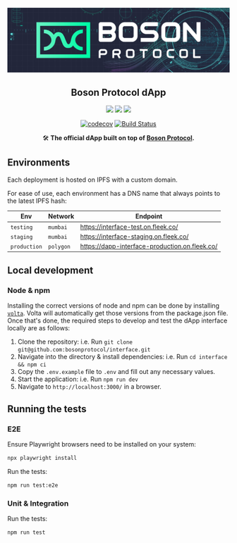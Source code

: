 [![banner](docs/assets/banner.png)](https://bosonprotocol.io)

<h2 align="center">Boson Protocol dApp</h2>

<div align="center">

<a href="">![](https://img.shields.io/badge/license-Apache--2.0-brightgreen?style=flat-square)</a>
<a href="https://discord.com/invite/QSdtKRaap6">![](https://img.shields.io/badge/Chat%20on-Discord-%235766f2?style=flat-square)</a>
<a href="https://twitter.com/BosonProtocol">![](https://img.shields.io/twitter/follow/BosonProtocol?style=social)</a>

[![codecov](https://codecov.io/gh/bosonprotocol/interface/branch/main/graph/badge.svg?token=X52bEA3Bf6)](https://codecov.io/gh/bosonprotocol/interface)
<a href="https://github.com/bosonprotocol/interface/actions/workflows/ci.yaml">[![Build Status](https://github.com/bosonprotocol/interface/actions/workflows/ci.yaml/badge.svg?branch=main)](https://github.com/bosonprotocol/interface/actions/workflows/ci.yaml)</a>

</div>

<div align="center">

🛠️ **The official dApp built on top of [Boson Protocol](https://bosonprotocol.io).**

</div>

## Environments

Each deployment is hosted on IPFS with a custom domain.

For ease of use, each environment has a DNS name that always points to the latest IPFS hash: 

| Env          | Network   | Endpoint                                                        |
| ------------ | --------- | --------------------------------------------------------------- |
| `testing`    | `mumbai` | https://interface-test.on.fleek.co/                             |
| `staging`    | `mumbai` | https://interface-staging.on.fleek.co/                          |
| `production` | `polygon` | https://dapp-interface-production.on.fleek.co/                                                           |

## Local development

### Node & npm

Installing the correct versions of node and npm can be done by installing [`volta`](https://volta.sh/). Volta will automatically get those versions from the package.json file. Once that's done, the required steps to develop and test the dApp interface locally are as follows:

1. Clone the repository: i.e. Run `git clone git@github.com:bosonprotocol/interface.git`
2. Navigate into the directory & install dependencies: i.e. Run `cd interface && npm ci`
3. Copy the `.env.example` file to `.env` and fill out any necessary values.
4. Start the application: i.e. Run `npm run dev`
5. Navigate to `http://localhost:3000/` in a browser.

## Running the tests

### E2E

Ensure Playwright browsers need to be installed on your system:

```bash
npx playwright install
```

Run the tests:
```bash
npm run test:e2e
```

### Unit & Integration

Run the tests:
```bash
npm run test
```